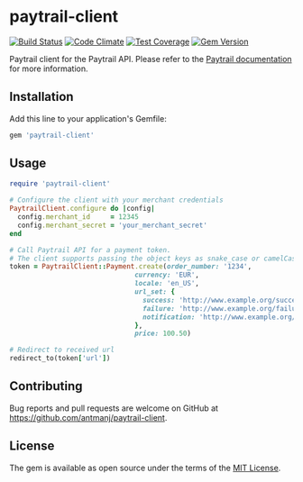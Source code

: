 # paytrail-client

[![Build Status](https://travis-ci.org/anakinj/paytrail-client.svg?branch=master)](https://travis-ci.org/anakinj/paytrail-client) [![Code Climate](https://codeclimate.com/github/anakinj/paytrail-client/badges/gpa.svg)](https://codeclimate.com/github/anakinj/paytrail-client) [![Test Coverage](https://codeclimate.com/github/anakinj/paytrail-client/badges/coverage.svg)](https://codeclimate.com/github/anakinj/paytrail-client/coverage) [![Gem Version](https://badge.fury.io/rb/paytrail-client.svg)](https://badge.fury.io/rb/paytrail-client)

Paytrail client for the Paytrail API. Please refer to the [Paytrail documentation](http://docs.paytrail.com/) for more information.

## Installation

Add this line to your application's Gemfile:

```ruby
gem 'paytrail-client'
```

## Usage

```ruby
require 'paytrail-client'

# Configure the client with your merchant credentials
PaytrailClient.configure do |config|
  config.merchant_id     = 12345
  config.merchant_secret = 'your_merchant_secret'
end

# Call Paytrail API for a payment token.
# The client supports passing the object keys as snake_case or camelCase.
token = PaytrailClient::Payment.create(order_number: '1234',
                               currency: 'EUR',
                               locale: 'en_US',
                               url_set: {
                                 success: 'http://www.example.org/success',
                                 failure: 'http://www.example.org/failure',
                                 notification: 'http://www.example.org/notification'
                               },
                               price: 100.50)

# Redirect to received url
redirect_to(token['url'])

```

## Contributing

Bug reports and pull requests are welcome on GitHub at https://github.com/antmanj/paytrail-client.

## License

The gem is available as open source under the terms of the [MIT License](http://opensource.org/licenses/MIT).
